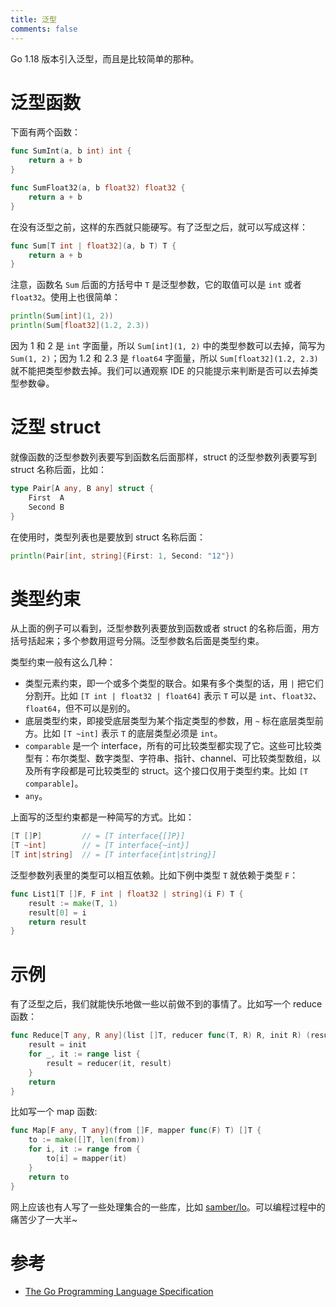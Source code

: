 ```yaml
---
title: 泛型
comments: false
---
```


Go 1.18 版本引入泛型，而且是比较简单的那种。

# 泛型函数

下面有两个函数：

```go
func SumInt(a, b int) int {
	return a + b
}

func SumFloat32(a, b float32) float32 {
	return a + b
}
```

在没有泛型之前，这样的东西就只能硬写。有了泛型之后，就可以写成这样：

```go
func Sum[T int | float32](a, b T) T {
	return a + b
}
```

注意，函数名 `Sum` 后面的方括号中 `T` 是泛型参数，它的取值可以是 `int` 或者 `float32`。使用上也很简单：

```go
println(Sum[int](1, 2))
println(Sum[float32](1.2, 2.3))
```

因为 1 和 2 是 `int` 字面量，所以 `Sum[int](1, 2)` 中的类型参数可以去掉，简写为 `Sum(1, 2)`；因为 1.2 和 2.3 是 `float64` 字面量，所以 `Sum[float32](1.2, 2.3)` 就不能把类型参数去掉。我们可以通观察 IDE 的只能提示来判断是否可以去掉类型参数😁。

# 泛型 struct

就像函数的泛型参数列表要写到函数名后面那样，struct 的泛型参数列表要写到 struct 名称后面，比如：

```go
type Pair[A any, B any] struct {
	First  A
	Second B
}
```

在使用时，类型列表也是要放到 struct 名称后面：

```go
println(Pair[int, string]{First: 1, Second: "12"})
```

# 类型约束

从上面的例子可以看到，泛型参数列表要放到函数或者 struct 的名称后面，用方括号括起来；多个参数用逗号分隔。泛型参数名后面是类型约束。

类型约束一般有这么几种：

* 类型元素约束，即一个或多个类型的联合。如果有多个类型的话，用 `|` 把它们分割开。比如 `[T int | float32 | float64]` 表示 `T` 可以是 `int`、`float32`、`float64`，但不可以是别的。
* 底层类型约束，即接受底层类型为某个指定类型的参数，用 `~` 标在底层类型前方。比如 `[T ~int]` 表示 `T` 的底层类型必须是 `int`。
* `comparable` 是一个 interface，所有的可比较类型都实现了它。这些可比较类型有：布尔类型、数字类型、字符串、指针、channel、可比较类型数组，以及所有字段都是可比较类型的 struct。这个接口仅用于类型约束。比如 `[T comparable]`。
* `any`。

上面写的泛型约束都是一种简写的方式。比如：

```go
[T []P]         // = [T interface{[]P}]
[T ~int]        // = [T interface{~int}]
[T int|string]  // = [T interface{int|string}]
```

泛型参数列表里的类型可以相互依赖。比如下例中类型 `T` 就依赖于类型 `F`：

```go
func List1[T []F, F int | float32 | string](i F) T {
	result := make(T, 1)
	result[0] = i
	return result
}
```

# 示例

有了泛型之后，我们就能快乐地做一些以前做不到的事情了。比如写一个 reduce 函数：

```go
func Reduce[T any, R any](list []T, reducer func(T, R) R, init R) (result R) {
	result = init
	for _, it := range list {
		result = reducer(it, result)
	}
	return
}
```

比如写一个 map 函数:

```go
func Map[F any, T any](from []F, mapper func(F) T) []T {
	to := make([]T, len(from))
	for i, it := range from {
		to[i] = mapper(it)
	}
	return to
}
```

网上应该也有人写了一些处理集合的一些库，比如 [samber/lo](https://github.com/samber/lo)。可以编程过程中的痛苦少了一大半~

# 参考

- [The Go Programming Language Specification](https://go.dev/ref/spec)